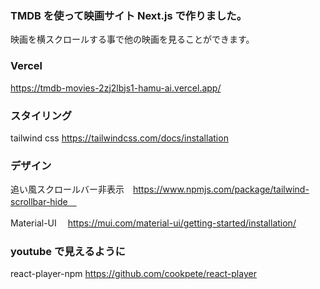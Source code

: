 ### TMDB を使って映画サイト Next.js で作りました。

映画を横スクロールする事で他の映画を見ることができます。

### Vercel

https://tmdb-movies-2zj2lbjs1-hamu-ai.vercel.app/

### スタイリング

tailwind css https://tailwindcss.com/docs/installation

### デザイン

追い風スクロールバー非表示　https://www.npmjs.com/package/tailwind-scrollbar-hide　

Material-UI 　https://mui.com/material-ui/getting-started/installation/

### youtube で見えるように

react-player-npm https://github.com/cookpete/react-player

